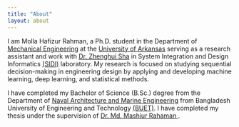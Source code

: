 ```yaml
---
title: "About"
layout: about
---
```


I am Molla Hafizur Rahman, a Ph.D. student in the Department of [Mechanical Engineering](https://mechanical-engineering.uark.edu/) at the [University of Arkansas](http://www.uark.edu/) serving as a research assistant and work with [Dr. Zhenghui Sha](https://mechanical-engineering.uark.edu/Directory/index/uid/zsha/name/Zhenghui+Sha/) in System Integration and Design Informatics [(SIDI)](https://sidilab.net/) laboratory. My research is focused on studying sequential decision-making in engineering design by applying and developing machine learning, deep learning, and statistical methods.

I have completed my Bachelor of Science (B.Sc.) degree from the Department of [Naval Architecture and Marine Engineering](https://name.buet.ac.bd/) from Bangladesh University of Engineering and Technology [(BUET)](https://www.buet.ac.bd/web/). I have completed my thesis under the supervision of [Dr. Md. Mashiur Rahaman ](http://mashiurrahaman.buet.ac.bd/).
